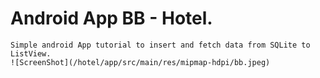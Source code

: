 # Android App BB - Hotel.
    Simple android App tutorial to insert and fetch data from SQLite to ListView.
    ![ScreenShot](/hotel/app/src/main/res/mipmap-hdpi/bb.jpeg)
